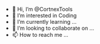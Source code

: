 - 👋 Hi, I’m @CortnexTools
- 👀 I’m interested in Coding
- 🌱 I’m currently learning ...
- 💞️ I’m looking to collaborate on ...
- 📫 How to reach me ...

<!---
CortnexTools/CortnexTools is a ✨ special ✨ repository because its `README.md` (this file) appears on your GitHub profile.
You can click the Preview link to take a look at your changes.
--->
